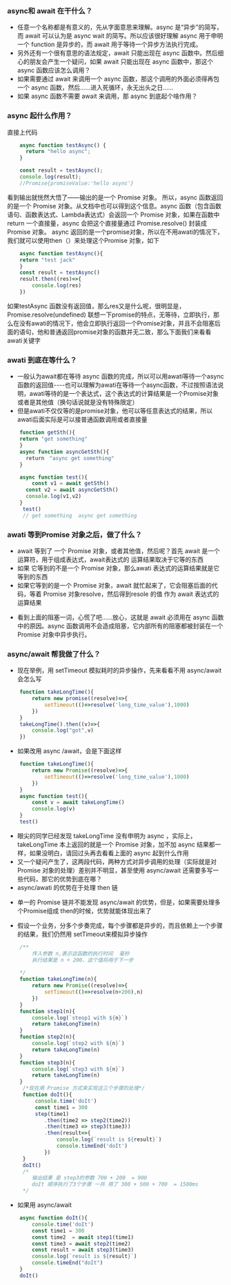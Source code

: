 ### async和 await 在干什么？
* 任意一个名称都是有意义的，先从字面意思来理解。async 是“异步”的简写，而 await 可以认为是 async wait 的简写。所以应该很好理解 async 用于申明一个 function 是异步的，而 await 用于等待一个异步方法执行完成。
* 另外还有一个很有意思的语法规定，await 只能出现在 async 函数中。然后细心的朋友会产生一个疑问，如果 await 只能出现在 async 函数中，那这个 async 函数应该怎么调用？
* 如果需要通过 await 来调用一个 async 函数，那这个调用的外面必须得再包一个 async 函数，然后……进入死循环，永无出头之日……
* 如果 async 函数不需要 await 来调用，那 async 到底起个啥作用？
### async 起什么作用？
 直接上代码
```javascript
	async function testAsync() {
      return "hello async";
    }

    const result = testAsync();
    console.log(result);
	//Promise{promiseValue:'hello async'}
```
看到输出就恍然大悟了——输出的是一个 Promise 对象。 
所以，async 函数返回的是一个 Promise 对象。从文档中也可以得到这个信息。async 函数（包含函数语句、函数表达式、Lambda表达式）会返回一个 Promise 对象，如果在函数中 return 一个直接量，async 会把这个直接量通过 Promise.resolve() 封装成 Promise 对象。
async 返回的是一个promise对象，所以在不用awati的情况下，我们就可以使用then（）来处理这个Promise 对象，如下
```javascript
	async function testAsync(){
    return "test jack"  
    }
 	const result = testAsync()
    result.then((res)=>{
		console.log(res)
    })
```
如果testAsync 函数没有返回值，那么res又是什么呢，很明显是，Promise.resolve(undefined)
联想一下promise的特点，无等待，立即执行，那么在没有awati的情况下，他会立即执行返回一个Promise对象，并且不会阻塞后面的语句，他和普通返回promise对象的函数并无二致，那么下面我们来看看awati关键字
### awati 到底在等什么？
* 一般认为await都在等待 async 函数的完成，所以可以用awati等待一个async函数的返回值----也可以理解为awati在等待一个async函数，不过按照语法说明，awati等待的是一个表达式，这个表达式的计算结果是一个Promise对象或者是其他值（换句话说就是没有特殊限定）
* 但是awati不仅仅等的是promise对象，他可以等任意表达式的结果，所以awati后面实际是可以接普通函数调用或者直接量
```javascript
	function getSth(){
    return "get something"
    }
	async function asyncGetSth(){
      return　"async get something"
    }

	async function test(){
    	const v1 = await getSth()
      const v2 = await asyncGetSth()
      console.log(v1,v2)
    }
	 test()
	 // get something  async get something
```
### awati 等到Promise 对象之后，做了什么？
* await  等到了 一个 Promise 对象，或者其他值，然后呢？首先 await 是一个运算符，用于组成表达式，await表达式的
运算结果取决于它等的东西
* 如果 它等到的不是一个 Promise 对象，那么awati 表达式的运算结果就是它等到的东西
* 如果它等到的是一个 Promise 对象，await 就忙起来了，它会阻塞后面的代码，等着 Promise 对象resolve，然后得到resole 的值
作为 await 表达式的运算结果
- 看到上面的阻塞一词，心慌了吧……放心，这就是 await 必须用在 async 函数中的原因。async 函数调用不会造成阻塞，它内部所有的阻塞都被封装在一个 Promise 对象中异步执行。
### async/await 帮我做了什么？
* 现在举例，用 setTimeout 模拟耗时的异步操作，先来看看不用 async/await 会怎么写
```javascript
    function takeLongTime(){
        return new promise((resolve)=>{
            setTimeout(()=>resolve('long_time_value'),1000)
        })
    }
    takeLongTime().then((v)=>{
        console.log("got",v)
    })
```
* 如果改用 async /await，会是下面这样
```javascript
    function takeLongTime(){
        return new Promise((resolve)=>{
            setTimeout(()=>resolve('long_time_value'),1000)
        })
    }
    async function test(){
        const v = await takeLongTime()
        console.log(v)
    }
    test()
```
* 眼尖的同学已经发现 takeLongTime 没有申明为 async    ，实际上，takeLongTime 本上返回的就是一个 Promise 对象，加不加
async 结果都一样，如果没明白，请回过头再去看看上面的 async 起到什么作用
* 又一个疑问产生了，这两段代码，两种方式对异步调用的处理（实际就是对 Promise 对象的处理）差别并不明显，甚至使用 async/await 还需要多写一些代码，那它的优势到底在哪？
* async/awati 的优势在于处理 then 链
 - 单一的 Promise 链并不能发现 async/await 的优势，但是，如果需要处理多个Promise组成 then的时候，优势就能体现出来了
* 假设一个业务，分多个步奏完成，每个步骤都是异步的，而且依赖上一个步骤的结果，我们仍然用 setTimeout来模拟异步操作
```javascript
    /**
        传入参数 n,表示这函数的执行时间  毫秒
        执行结果是 n + 200，这个值将用于下一步
    
    */
    function takeLongTime(n){
        return new Promise((resolve)=>{
            setTimeout(()=>resolve(n+200),n)
        })
    }
    function step1(n){
        console.log(`steop1 with ${n}`)
        return takeLongTime(n)
    }
    function step2(n){
        console.log(`step2 with ${n}`)
        return takeLongTime(n)
    }
    function step3(n){
        console.log(`step3 with ${n}`)
        return takeLongTime(n)
    }
     /*现在用 Promise 方式来实现这三个步骤的处理*/
     function doIt(){
         console.time('doIt')
         const time1 = 300
         step(time1)
            .then(time2 => step2(time2))
            .then(time3 => step3(time3))
            .then(result=>{
                console.log(`result is ${result}`)
                console.timeEnd('doIt')
            })
     }
     doIt()
     /*
        输出结果 是 step3的参数 700 + 200  = 900
        doIt 顺序执行了3个步骤 一共 用了 300 + 500 + 700  = 1500ms
     */
```
* 如果用 async/await 
```javascript
    async function doIt(){
        console.time('doIt')
        const time1 = 300
        const time2  = await step1(time1)
        const time3 = await step2(time2)
        const result = await step3(time3)
        console.log(`result is ${result}`)
        console.timeEnd("doIt")
    }
    doIt()
```

